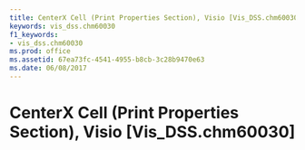 ```yaml
---
title: CenterX Cell (Print Properties Section), Visio [Vis_DSS.chm60030]
keywords: vis_dss.chm60030
f1_keywords:
- vis_dss.chm60030
ms.prod: office
ms.assetid: 67ea73fc-4541-4955-b8cb-3c28b9470e63
ms.date: 06/08/2017
---
```



# CenterX Cell (Print Properties Section), Visio [Vis_DSS.chm60030]

